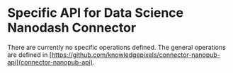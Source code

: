 # Specific API for Data Science Nanodash Connector

There are currently no specific operations defined.
The general operations are defined in [https://github.com/knowledgepixels/connector-nanopub-api](connector-nanopub-api).

